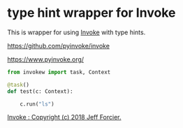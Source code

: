 # type hint wrapper for Invoke

This is wrapper for using [Invoke](https://github.com/pyinvoke/invoke) with type hints.

https://github.com/pyinvoke/invoke

https://www.pyinvoke.org/

```python
from invokew import task, Context

@task()
def test(c: Context):

    c.run("ls")
```

[Invoke : Copyright (c) 2018 Jeff Forcier.](https://github.com/pyinvoke/invoke/blob/master/LICENSE)
